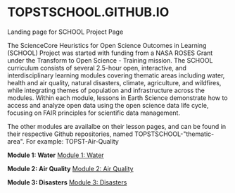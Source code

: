 # TOPSTSCHOOL.GITHUB.IO

Landing page for SCHOOL Project Page

The ScienceCore Heuristics for Open Science Outcomes in Learning (SCHOOL) Project was started with funding from a NASA ROSES Grant under the Transform to Open Science - Training mission. The SCHOOL curriculum consists of several 2.5-hour open, interactive, and interdisciplinary learning modules covering thematic areas including water, health and air quality, natural disasters, climate, agriculture, and wildfires, while integrating themes of population and infrastructure across the modules. Within each module, lessons in Earth Science demonstrate how to access and analyze open data using the open science data life cycle, focusing on FAIR principles for scientific data management.

The other modules are availalbe on their lesson pages, and can be found in their respective Github repositories, named TOPSTSCHOOL-"thematic-area". For example: TOPST-Air-Quality


**Module 1: Water**
[Module 1: Water](https://ciesin-geospatial.github.io/TOPSTSCHOOL-water/)


**Module 2: Air Quality**
[Module 2: Air Quality](https://ciesin-geospatial.github.io/TOPSTSCHOOL-air-quality/)


**Module 3: Disasters**
[Module 3: Disasters](https://ciesin-geospatial.github.io/TOPSTSCHOOL-disasters/)
